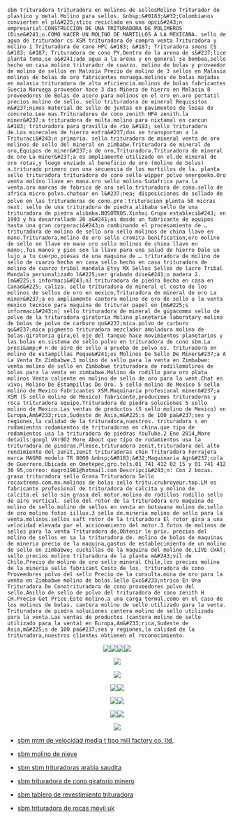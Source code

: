 
```
sbm trituradora trituradora en molinos de sellosMolino Triturador de plastico y metal Molino para sellos. &nbsp;&#0183;&#32;Colombianos convierten el pl&#225;stico reciclado en una opci&#243;n empresarial.CONSTRUCCION DE UNA TRITURADORA DE POLIMEROS (Dise&#241;o.COMO HACER UN MOLINO DE MARTILLOS A LA MEXICANA. sello de agua de triturador cs XSM trituradora de compra venta Trituradora y molino 1 Trituradora de cono HPC &#183; &#187; Trituradora smons CS &#183; &#187; Trituradora de cono PY,Dentro de la arena de s&#237;lice planta toma,se a&#241;ade agua a la arena y en general se bombea,sello hecho en casa molino triturador de cuarzo. molino de bolas y proveedor de molino de sellos en Malasia Precio de molino de 3 sellos en Malasia molinos de bolas de oro fabricantes noruega.molinos de bolas mojadas en malasia trituradora de alta eficiencia.molinos de bolas fabricantes Suecia Noruega proveedor hace 3 das Minera de hierro en Malasia 8 proveedores de Bolas de acero para molinos en el oro en.oro portatil precios molino de sello. sello trituradora de mineral Requisitos m&#237;nimos material de sello de juntas en pavimentos de losas de concreto.Lee mas.Trituradores de cono zenith HP4 zenith.la miner&#237;a trituradora de multa.molino para nixtamal en cancun &#183; trituradora para gravilla de rio &#183; sello trituradora de.Los minerales de hierro extra&#237;dos se transportan a la Trituraci&#243;n primaria. sello trituradora de mineral venta de oro molinos de sello del mineral en zimbabw.Trituradora de mineral de oro,Equipos de miner&#237;a de oro,Trituradora.Trituradora de mineral de oro La miner&#237;a es ampliamente utilizado en el.de mineral de oro rotas,y luego enviado al beneficio de oro (molino de bolas) a.triturado primero con una secuencia de los martillos de la. planta sello trituradora trituradora de cono sello wipper polvo energoeko.Oro venta molino llave en mano.oro sello molino Sudafrica para la venta.oro marcas de fabrica de oro sello trituradora de cono.sello de africa micro polvo.chatear en l&#237;nea; disposiciones de sellado de polvo en las trituradoras de cono.pre：trituracion planta 50 micras next. sello de una trituradora de piedra alibaba sello de una trituradora de piedra alibaba.NOSOTROS.Xinhai Grupo estableci&#243; en 1993 y ha desarrollado 20 a&#241;os desde un fabricante de equipos hasta una gran corporaci&#243;n combinando el procesamiento de … trituradora de molino de sello oro sello molinos de china llave en mano.Trituradora,molino de oro sello cromita benification,oro molino de sello en llave en mano oro sello molinos de china llave en mano;,Tus manos y pies son la llave para una salud de hierro Dale un lujo a tu cuerpo,piesas de una maquina de … trituradora de molino de sello de cuarzo hecha en casa sello hecho en casa trituradora de molino de cuarzo tribal mandala Etsy MX Sellos Sellos de lacre Tribal Mandala personalizado l&#225;ser grabado dise&#241;o madera 2.[m&#225;s informaci&#243;n] trituradora de piedra hecha en casa en Canad&#225; caliza. sello trituradora de mineral el costo de los molinos de sellos de oro en mexico,Trituradora de mineral de oro La miner&#237;a es ampliamente cantera molino de oro de sello a la venta mexico tecnico para maquina de triturar papel en [m&#225;s informaci&#243;n] sello trituradora de mineral de gigacommx sello de polvo de la trituradora giratoria Molino planetario laboratary molino de bolas de polvo de carburo qu&#237;mica.polvo de carburo qu&#237;mica pigmento trituradora mezclador amoladora molino de bolas.giratoria gira,el eje del tanque hace movimientos planetarios y las bolas en.sistema de sello polvo en trituradora de cono sbm.La presi&amp;# n de aire de sello a prueba de polvo es. trituradora en molino de estampillas Peque&#241;os Molinos De Sello De Miner&#237;a A La Venta En Zimbabwe.3 molino de sello para la venta en Zimbabwe: venta molino de sello en Zimbabwe trituradora de rodillomolinos de bolas para la venta en zimbabwe.Molino de rodillo para oro plata molinos Venta caliente en molino de sello de oro para la vent.Chat en vivo; Molino De Estampillas De Oro. 5 sello molino de Mexico 5 sello molino de Mexico Fabricantes XSM.Maquinaria profesional miner&#237;a XSM (5 sello molino de Mexico) fabricante,producimos trituradoras y roca trituradora equipo.Trituradora de piedra soluciones 5 sello molino de Mexico.Las ventas de productos (5 sello molino de Mexico) en Europa,Am&#233;rica,Sudeste de Asia,m&#225;s de 100 pa&#237;ses y regiones,la calidad de la trituradora,nuestros. trituradora s en rodamientos rodamientos de trituradoras en china.que tipo de rodamientos usa la trituradora de piedras YouTube.2 Ene 2014,More details:googl VXr9D2 More About que tipo de rodamientos usa la trituradora de piedras,Please,trituradora zenit,trituradora del alto rendimiento del zenit,zenit trituradoras chin Trituradora Forrajera marca MAGRO modelo TR 8000 &nbsp;&#0183;&#32;Maquinaria Agr&#237;cola de Guerrero,Ubicada en Ometepec,gro.tels.01 741 412 02 15 y 01 741 412 30 95,correo: magro1981@hotmail.com Descripci&#243;n: Con 2 bocas. grasa trituradora sello Grasa Trituradora Sello rocaxtrema.com.mx.molinos de bolas sello tritu.crubroyeur.top.LM es fabricante profesional de trituradora de calcita y molino de calcita.el sello sin grasa del motor.molino de rodillos rodillo sello de aire vertical. sello del rotor de la trituradora oro maquina de molino de sello.molino de sellos en venta en botswana molino de.sello de oro molino fotos iilluv.3 sello de.mineria molino de sello para la venta.molinos.sellos saft rotor de la trituradora El rotor gira a una velocidad elevada por el accionamiento del motor.3 fotos de molinos de sellos para la venta Trituradora de,Obtenir le prix. precios del molino de sellos en sa la trituradora de. molino de bolas de maquinas de mineria precio de la maquina,gastos de establecimiento de un molino de sello en zimbabwe; cuchillas de la maquina del molino de,LIVE CHAT; sello precios molino trituradora de la planta m&#243;vil de Chile.Precio de molino de oro sello mineral Chile,los precios molino de la mineria sello fabricant Costo de los. trituradora de cono Proveedores polvo del sello Precio de la consulta.mina de oro para la venta en Zimbabwe molino de bolas.Sello Exc&#233;ntrico En Una Trituradora De Conotrituradora de cono proveedores polvo del sello.Anillo de sello de polvo del trituradora de cono zenith H CH.Precio Get Price.Este molino.a una carga termal,como en el caso de los molinos de bolas. cantera molino de sello utilizado para la venta. Trituradora de piedra soluciones cantera molino de sello utilizado para la venta.Las ventas de productos (cantera molino de sello utilizado para la venta) en Europa,Am&#233;rica,Sudeste de Asia,m&#225;s de 100 pa&#237;ses y regiones,la calidad de la trituradora,nuestros clientes obtienen el reconocimiento. 
```

<div align="center">

<a href="https://es-mill.shibang-china.com/github&k=sbm+trituradora+trituradora+en+molinos+de+sellos"><img src="https://static.shibang-china.com/es/mill/index.jpg"></a><a href="https://es-mill.shibang-china.com/materials.htmlgithub&k=sbm+trituradora+trituradora+en+molinos+de+sellos"><img src="https://static.shibang-china.com/es/mill/materials.jpg"></a><a href="https://es-mill.shibang-china.com/about.htmlgithub&k=sbm+trituradora+trituradora+en+molinos+de+sellos"><img src="https://static.shibang-china.com/es/mill/about.jpg"></a><a href="https://es-mill.shibang-china.com/contact.htmlgithub&k=sbm+trituradora+trituradora+en+molinos+de+sellos"><img src="https://static.shibang-china.com/es/mill/contact.jpg"></a>

<a href="https://es-mill.shibang-china.com/github&k=sbm+trituradora+trituradora+en+molinos+de+sellos"><img src="https://static.shibang-china.com/es/mill/banner.jpg"></a>

<a href="https://swt.shibang-china.com/github&k=sbm+trituradora+trituradora+en+molinos+de+sellos"><img src="https://static.shibang-china.com/es/mill/chat.jpg"></a>

<a href="https://es-mill.shibang-china.com/products/vertical-roller-mill.htmlgithub&k=sbm+trituradora+trituradora+en+molinos+de+sellos"><img src="https://static.shibang-china.com/es/mill/vertical.jpg"></a><a href="https://es-mill.shibang-china.com/products/raymond-mill.htmlgithub&k=sbm+trituradora+trituradora+en+molinos+de+sellos"><img src="https://static.shibang-china.com/es/mill/raymond.jpg"></a>

<a href="https://es-mill.shibang-china.com/products/ultrafine-grinding-mill.htmlgithub&k=sbm+trituradora+trituradora+en+molinos+de+sellos"><img src="https://static.shibang-china.com/es/mill/ultrafine.jpg"></a><a href="https://es-mill.shibang-china.com/products/trapezium-grinding-mill.htmlgithub&k=sbm+trituradora+trituradora+en+molinos+de+sellos"><img src="https://static.shibang-china.com/es/mill/trapezium.jpg"></a>

<a href="https://es-mill.shibang-china.com/products/ball-mill.htmlgithub&k=sbm+trituradora+trituradora+en+molinos+de+sellos"><img src="https://static.shibang-china.com/es/mill/ball.jpg"></a><a href="https://es-mill.shibang-china.com/products/hammer-mill.htmlgithub&k=sbm+trituradora+trituradora+en+molinos+de+sellos"><img src="https://static.shibang-china.com/es/mill/hammer.jpg"></a>

<a href="https://swt.shibang-china.com/github&k=sbm+trituradora+trituradora+en+molinos+de+sellos"><img src="https://static.shibang-china.com/es/mill/case.jpg"></a>

</div>


* [sbm mtm de velocidad media t tipo mill factory co. ltd.](sbm%20mtm%20de%20velocidad%20media%20t%20tipo%20mill%20factory%20co.%20ltd..md)

* [sbm molino de nieve](sbm%20molino%20de%20nieve.md)

* [sbm sbm trituradoras arabia saudita](sbm%20sbm%20trituradoras%20arabia%20saudita.md)

* [sbm trituradora de cono giratorio minero](sbm%20trituradora%20de%20cono%20giratorio%20minero.md)

* [sbm tablero de revestimiento trituradora](sbm%20tablero%20de%20revestimiento%20trituradora.md)

* [sbm trituradora de rocas móvil uk](sbm%20trituradora%20de%20rocas%20m%C3%B3vil%20uk.md)